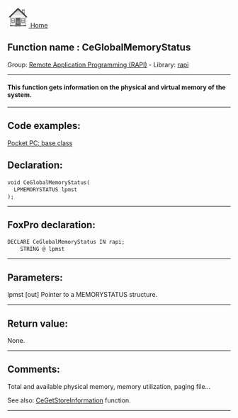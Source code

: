 [<img src="../../images/home.png"> Home ](https://github.com/VFPX/Win32API)  

## Function name : CeGlobalMemoryStatus
Group: [Remote Application Programming (RAPI)](../../functions_group.md#Remote_Application_Programming_(RAPI))  -  Library: [rapi](../../Libraries.md#rapi)  
***  


#### This function gets information on the physical and virtual memory of the system.
***  


## Code examples:
[Pocket PC: base class](../../samples/sample_440.md)  

## Declaration:
```foxpro  
void CeGlobalMemoryStatus(
  LPMEMORYSTATUS lpmst
);  
```  
***  


## FoxPro declaration:
```foxpro  
DECLARE CeGlobalMemoryStatus IN rapi;
	STRING @ lpmst  
```  
***  


## Parameters:
lpmst 
[out] Pointer to a MEMORYSTATUS structure.  
***  


## Return value:
None.  
***  


## Comments:
Total and available physical memory, memory utilization, paging file...  
  
See also: [CeGetStoreInformation](CeGetStoreInformation.md) function.  
  
***  

